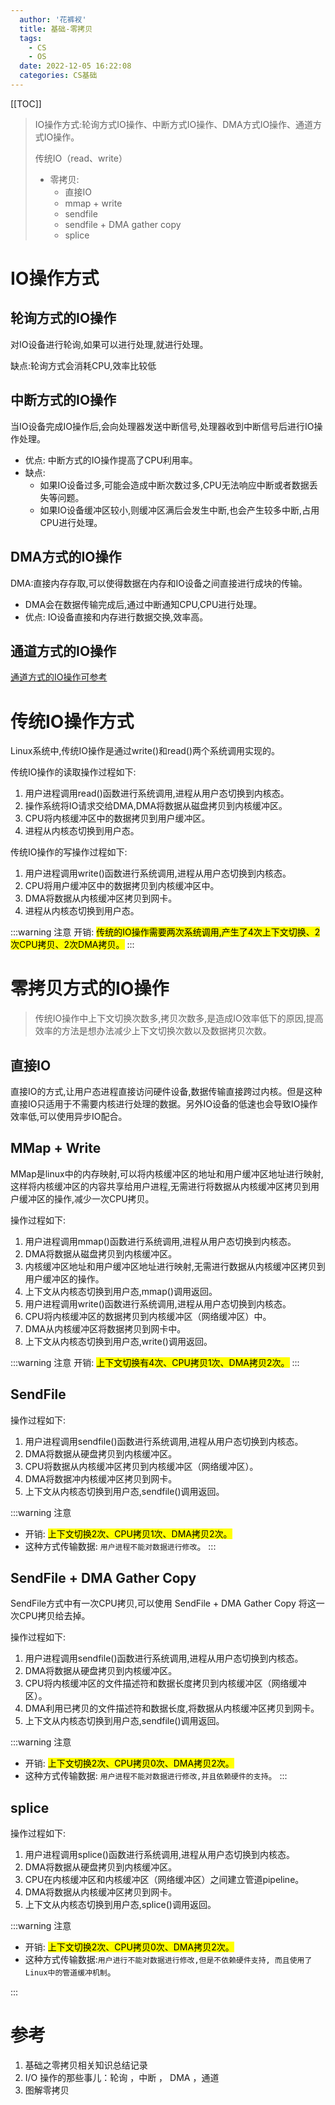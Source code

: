 ```yaml
---
  author: '花裤衩'
  title: 基础-零拷贝
  tags:
    - CS
    - OS
  date: 2022-12-05 16:22:08
  categories: CS基础
---
```


[[TOC]]

> IO操作方式:轮询方式IO操作、中断方式IO操作、DMA方式IO操作、通道方式IO操作。
>
> 传统IO（read、write）
>
> - 零拷贝:
>   - 直接IO
>   - mmap + write
>   - sendfile
>   - sendfile + DMA gather copy
>   - splice

# IO操作方式

## 轮询方式的IO操作

对IO设备进行轮询,如果可以进行处理,就进行处理。

缺点:轮询方式会消耗CPU,效率比较低

## 中断方式的IO操作

当IO设备完成IO操作后,会向处理器发送中断信号,处理器收到中断信号后进行IO操作处理。

- 优点: 中断方式的IO操作提高了CPU利用率。
- 缺点:
  - 如果IO设备过多,可能会造成中断次数过多,CPU无法响应中断或者数据丢失等问题。
  - 如果IO设备缓冲区较小,则缓冲区满后会发生中断,也会产生较多中断,占用CPU进行处理。

## DMA方式的IO操作

DMA:直接内存存取,可以使得数据在内存和IO设备之间直接进行成块的传输。

- DMA会在数据传输完成后,通过中断通知CPU,CPU进行处理。
- 优点: IO设备直接和内存进行数据交换,效率高。

## 通道方式的IO操作

[通道方式的IO操作可参考](https://www.cnblogs.com/niuyourou/p/12588407.html)

# 传统IO操作方式

Linux系统中,传统IO操作是通过write()和read()两个系统调用实现的。

传统IO操作的读取操作过程如下:
  1. 用户进程调用read()函数进行系统调用,进程从用户态切换到内核态。
  2. 操作系统将IO请求交给DMA,DMA将数据从磁盘拷贝到内核缓冲区。
  3. CPU将内核缓冲区中的数据拷贝到用户缓冲区。
  4. 进程从内核态切换到用户态。

传统IO操作的写操作过程如下:
  1. 用户进程调用write()函数进行系统调用,进程从用户态切换到内核态。
  2. CPU将用户缓冲区中的数据拷贝到内核缓冲区中。
  3. DMA将数据从内核缓冲区拷贝到网卡。
  4. 进程从内核态切换到用户态。


:::warning 注意
开销: <mark>传统的IO操作需要两次系统调用,产生了4次上下文切换、2次CPU拷贝、2次DMA拷贝。</mark>
:::

# 零拷贝方式的IO操作

> 传统IO操作中上下文切换次数多,拷贝次数多,是造成IO效率低下的原因,提高效率的方法是想办法减少上下文切换次数以及数据拷贝次数。

## 直接IO

直接IO的方式,让用户态进程直接访问硬件设备,数据传输直接跨过内核。但是这种直接IO只适用于不需要内核进行处理的数据。另外IO设备的低速也会导致IO操作效率低,可以使用异步IO配合。

## MMap + Write

MMap是linux中的内存映射,可以将内核缓冲区的地址和用户缓冲区地址进行映射,这样将内核缓冲区的内容共享给用户进程,无需进行将数据从内核缓冲区拷贝到用户缓冲区的操作,减少一次CPU拷贝。

操作过程如下:

1. 用户进程调用mmap()函数进行系统调用,进程从用户态切换到内核态。
2. DMA将数据从磁盘拷贝到内核缓冲区。
3. 内核缓冲区地址和用户缓冲区地址进行映射,无需进行数据从内核缓冲区拷贝到用户缓冲区的操作。
4. 上下文从内核态切换到用户态,mmap()调用返回。
5. 用户进程调用write()函数进行系统调用,进程从用户态切换到内核态。
6. CPU将内核缓冲区的数据拷贝到内核缓冲区（网络缓冲区）中。
7. DMA从内核缓冲区将数据拷贝到网卡中。
8. 上下文从内核态切换到用户态,write()调用返回。

:::warning 注意
开销: <mark>上下文切换有4次、CPU拷贝1次、DMA拷贝2次。</mark>
:::

## SendFile

操作过程如下:

1. 用户进程调用sendfile()函数进行系统调用,进程从用户态切换到内核态。
2. DMA将数据从硬盘拷贝到内核缓冲区。
3. CPU将数据从内核缓冲区拷贝到内核缓冲区（网络缓冲区）。
4. DMA将数据冲内核缓冲区拷贝到网卡。
5. 上下文从内核态切换到用户态,sendfile()调用返回。

:::warning 注意
- 开销: <mark>上下文切换2次、CPU拷贝1次、DMA拷贝2次。</mark>
- 这种方式传输数据: `用户进程不能对数据进行修改`。
:::

## SendFile + DMA Gather Copy

SendFile方式中有一次CPU拷贝,可以使用 SendFile + DMA Gather Copy 将这一次CPU拷贝给去掉。

操作过程如下:

1. 用户进程调用sendfile()函数进行系统调用,进程从用户态切换到内核态。
2. DMA将数据从硬盘拷贝到内核缓冲区。
3. CPU将内核缓冲区的文件描述符和数据长度拷贝到内核缓冲区（网络缓冲区）。
4. DMA利用已拷贝的文件描述符和数据长度,将数据从内核缓冲区拷贝到网卡。
5. 上下文从内核态切换到用户态,sendfile()调用返回。

:::warning 注意
- 开销: <mark>上下文切换2次、CPU拷贝0次、DMA拷贝2次。</mark>
- 这种方式传输数据: `用户进程不能对数据进行修改,并且依赖硬件的支持`。
:::

## splice

操作过程如下:

  1. 用户进程调用splice()函数进行系统调用,进程从用户态切换到内核态。
  2. DMA将数据从硬盘拷贝到内核缓冲区。
  3. CPU在内核缓冲区和内核缓冲区（网络缓冲区）之间建立管道pipeline。
  4. DMA将数据从内核缓冲区拷贝到网卡。
  5. 上下文从内核态切换到用户态,splice()调用返回。

:::warning 注意

- 开销: <mark>上下文切换2次、CPU拷贝0次、DMA拷贝2次。</mark>
- 这种方式传输数据:`用户进行不能对数据进行修改,但是不依赖硬件支持, 而且使用了Linux中的管道缓冲机制`。

:::

# 参考

1. <app-link to="https://cxis.me/2021/03/18/基础之零拷贝相关知识总结记录" class="sourceLink">基础之零拷贝相关知识总结记录</app-link>
2. <app-link to="https://www.cnblogs.com/niuyourou/p/12588407.html" class="sourceLink">I/O 操作的那些事儿：轮询 ，中断 ， DMA ，通道</app-link>
3. <app-link to="https://www.cnblogs.com/xiaolincoding/p/13719610.html" class="sourceLink">图解零拷贝</app-link>
